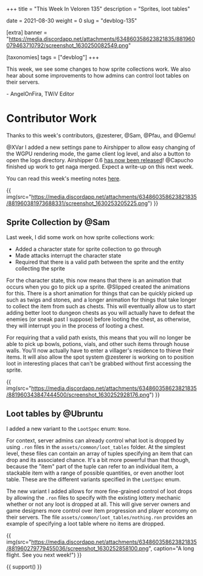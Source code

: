 +++
title = "This Week In Veloren 135"
description = "Sprites, loot tables"

date = 2021-08-30
weight = 0
slug = "devblog-135"

[extra]
banner = "https://media.discordapp.net/attachments/634860358623821835/881960079463710792/screenshot_1630250082549.png"

[taxonomies]
tags = ["devblog"]
+++

This week, we see some changes to how sprite collections work. We also hear
about some improvements to how admins can control loot tables on their servers.

\- AngelOnFira, TWiV Editor

# Contributor Work

Thanks to this week's contributors, @zesterer, @Sam, @Pfau, and @Gemu!

@XVar I added a new settings pane to Airshipper to allow easy changing of the
WGPU rendering mode, the game client log level, and also a button to open the
logs directory. Airshipper 0.6 [has now been
released](https://gitlab.com/veloren/airshipper/-/merge_requests/21)! @Capucho
finished up work to get naga merged. Expect a write-up on this next week.

You can read this week's meeting notes
[here](https://hackmd.io/UUIPHmtwQfSnN83hUE7Xbw?view).

{{
  img(src="https://media.discordapp.net/attachments/634860358623821835/881960381973688331/screenshot_1630253205225.png")
}}

## Sprite Collection by @Sam

Last week, I did some work on how sprite collections work:

- Added a character state for sprite collection to go through
- Made attacks interrupt the character state
- Required that there is a valid path between the sprite and the entity
  collecting the sprite

For the character state, this now means that there is an animation that occurs
when you go to pick up a sprite. @Slipped created the animations for this. There
is a short animation for things that can be quickly picked up such as twigs and
stones, and a longer animation for things that take longer to collect the item
from such as chests. This will eventually allow us to start adding better loot
to dungeon chests as you will actually have to defeat the enemies (or sneak past
I suppose) before looting the chest, as otherwise, they will interrupt you in
the process of looting a chest.

For requiring that a valid path exists, this means that you will no longer be
able to pick up bowls, potions, vials, and other such items through house walls.
You'll now actually have to enter a villager's residence to thieve their items.
It will also allow the spot system @zesterer is working on to position loot in
interesting places that can't be grabbed without first accessing the sprite.

{{
  img(src="https://media.discordapp.net/attachments/634860358623821835/881960343847444500/screenshot_1630252928176.png")
}}

## Loot tables by @Ubruntu

I added a new variant to the `LootSpec` enum: `None`.

For context, server admins can already control what loot is dropped by using
`.ron` files in the `assets/common/loot_tables` folder. At the simplest level,
these files can contain an array of tuples specifying an item that can drop and
its associated chance. It's a bit more powerful than that though, because the
"item" part of the tuple can refer to an individual item, a stackable item with
a range of possible quantities, or even another loot table. These are the
different variants specified in the `LootSpec` enum.

The new variant I added allows for more fine-grained control of loot drops by
allowing the `.ron` files to specify with the existing lottery mechanic whether
or not any loot is dropped at all. This will give server owners and game
designers more control over item progression and player economy on their
servers. The file `assets/common/loot_tables/nothing.ron` provides an example of
specifying a loot table where no items are dropped.

{{
  img(src="https://media.discordapp.net/attachments/634860358623821835/881960279779455036/screenshot_1630252858100.png",
  caption="A long flight. See you next week!")
}}

{{ support() }}
